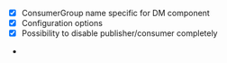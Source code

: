 * [x] ConsumerGroup name specific for DM component
* [x] Configuration options
* [x] Possibility to disable publisher/consumer completely
* 